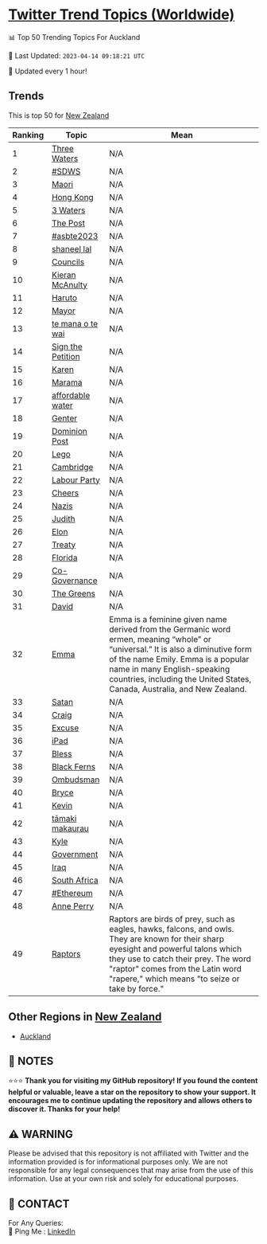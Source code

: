 [Twitter Trend Topics (Worldwide)](https://github.com/ErcinDedeoglu/Twitter-Trend-Topics)
==========


📊 Top 50 Trending Topics For Auckland

📆 Last Updated: `2023-04-14 09:18:21 UTC`

🔧 Updated every 1 hour!


## Trends

This is top 50 for [New Zealand](</New Zealand>)

| Ranking | Topic | Mean |
| ------- | ------------ | ------------ |
| 1 | [Three Waters](http://twitter.com/search?q=Three+Waters) | N/A |
| 2 | [#SDWS](http://twitter.com/search?q=%23SDWS) | N/A |
| 3 | [Maori](http://twitter.com/search?q=Maori) | N/A |
| 4 | [Hong Kong](http://twitter.com/search?q=Hong+Kong) | N/A |
| 5 | [3 Waters](http://twitter.com/search?q=3+Waters) | N/A |
| 6 | [The Post](http://twitter.com/search?q=The+Post) | N/A |
| 7 | [#asbte2023](http://twitter.com/search?q=%23asbte2023) | N/A |
| 8 | [shaneel lal](http://twitter.com/search?q=shaneel+lal) | N/A |
| 9 | [Councils](http://twitter.com/search?q=Councils) | N/A |
| 10 | [Kieran McAnulty](http://twitter.com/search?q=Kieran+McAnulty) | N/A |
| 11 | [Haruto](http://twitter.com/search?q=Haruto) | N/A |
| 12 | [Mayor](http://twitter.com/search?q=Mayor) | N/A |
| 13 | [te mana o te wai](http://twitter.com/search?q=te+mana+o+te+wai) | N/A |
| 14 | [Sign the Petition](http://twitter.com/search?q=Sign+the+Petition) | N/A |
| 15 | [Karen](http://twitter.com/search?q=Karen) | N/A |
| 16 | [Marama](http://twitter.com/search?q=Marama) | N/A |
| 17 | [affordable water](http://twitter.com/search?q=affordable+water) | N/A |
| 18 | [Genter](http://twitter.com/search?q=Genter) | N/A |
| 19 | [Dominion Post](http://twitter.com/search?q=Dominion+Post) | N/A |
| 20 | [Lego](http://twitter.com/search?q=Lego) | N/A |
| 21 | [Cambridge](http://twitter.com/search?q=Cambridge) | N/A |
| 22 | [Labour Party](http://twitter.com/search?q=Labour+Party) | N/A |
| 23 | [Cheers](http://twitter.com/search?q=Cheers) | N/A |
| 24 | [Nazis](http://twitter.com/search?q=Nazis) | N/A |
| 25 | [Judith](http://twitter.com/search?q=Judith) | N/A |
| 26 | [Elon](http://twitter.com/search?q=Elon) | N/A |
| 27 | [Treaty](http://twitter.com/search?q=Treaty) | N/A |
| 28 | [Florida](http://twitter.com/search?q=Florida) | N/A |
| 29 | [Co-Governance](http://twitter.com/search?q=Co-Governance) | N/A |
| 30 | [The Greens](http://twitter.com/search?q=The+Greens) | N/A |
| 31 | [David](http://twitter.com/search?q=David) | N/A |
| 32 | [Emma](http://twitter.com/search?q=Emma) | Emma is a feminine given name derived from the Germanic word ermen, meaning “whole” or “universal.” It is also a diminutive form of the name Emily. Emma is a popular name in many English-speaking countries, including the United States, Canada, Australia, and New Zealand. |
| 33 | [Satan](http://twitter.com/search?q=Satan) | N/A |
| 34 | [Craig](http://twitter.com/search?q=Craig) | N/A |
| 35 | [Excuse](http://twitter.com/search?q=Excuse) | N/A |
| 36 | [iPad](http://twitter.com/search?q=iPad) | N/A |
| 37 | [Bless](http://twitter.com/search?q=Bless) | N/A |
| 38 | [Black Ferns](http://twitter.com/search?q=Black+Ferns) | N/A |
| 39 | [Ombudsman](http://twitter.com/search?q=Ombudsman) | N/A |
| 40 | [Bryce](http://twitter.com/search?q=Bryce) | N/A |
| 41 | [Kevin](http://twitter.com/search?q=Kevin) | N/A |
| 42 | [tāmaki makaurau](http://twitter.com/search?q=t%c4%81maki+makaurau) | N/A |
| 43 | [Kyle](http://twitter.com/search?q=Kyle) | N/A |
| 44 | [Government](http://twitter.com/search?q=Government) | N/A |
| 45 | [Iraq](http://twitter.com/search?q=Iraq) | N/A |
| 46 | [South Africa](http://twitter.com/search?q=South+Africa) | N/A |
| 47 | [#Ethereum](http://twitter.com/search?q=%23Ethereum) | N/A |
| 48 | [Anne Perry](http://twitter.com/search?q=Anne+Perry) | N/A |
| 49 | [Raptors](http://twitter.com/search?q=Raptors) | Raptors are birds of prey, such as eagles, hawks, falcons, and owls. They are known for their sharp eyesight and powerful talons which they use to catch their prey. The word "raptor" comes from the Latin word "rapere," which means "to seize or take by force." |



## Other Regions in [New Zealand](</New Zealand>)

* [Auckland](</New Zealand/Auckland.md>)



## 📝 NOTES

⭐⭐⭐ **Thank you for visiting my GitHub repository! If you found the content helpful or valuable, leave a star on the repository to show your support. It encourages me to continue updating the repository and allows others to discover it. Thanks for your help!**


## ⚠️ WARNING

Please be advised that this repository is not affiliated with Twitter and the information provided is for informational purposes only. We are not responsible for any legal consequences that may arise from the use of this information. Use at your own risk and solely for educational purposes.


## 📨 CONTACT

 For Any Queries:  
            🏓 Ping Me : [LinkedIn](https://www.linkedin.com/in/ercindedeoglu/)
